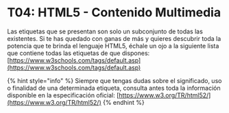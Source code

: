 # T04: HTML5 - Contenido Multimedia

Las etiquetas que se presentan son solo un subconjunto de todas las existentes. Si te has quedado con ganas de más y quieres descubrir toda la potencia que te brinda el lenguaje HTML5, échale un ojo a la siguiente lista que contiene todas las etiquetas de que dispones: [https://www.w3schools.com/tags/default.asp](https://www.w3schools.com/tags/default.asp)

{% hint style="info" %}
Siempre que tengas dudas sobre el significado, uso o finalidad de una determinada etiqueta, consulta antes toda la información disponible en la especificación oficial: [https://www.w3.org/TR/html52/](https://www.w3.org/TR/html52/)
{% endhint %}
